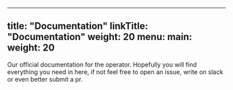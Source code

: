 
---
title: "Documentation"
linkTitle: "Documentation"
weight: 20
menu:
  main:
    weight: 20
---

Our official documentation for the operator.
Hopefully you will find everything you need in here, if not feel free to open an issue, write on slack or even better submit a pr.
